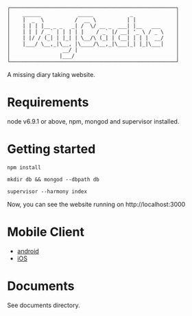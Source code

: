 ```
┌──────────────────────────────────────────────────────┐
│    ______            _____            _              │
│    |  _  \          /  __ \          | |             │
│    | | | |__ _ _   _| /  \/ __ _  ___| |__   ___     │
│    | | | / _` | | | | |    / _` |/ __| '_ \ / _ \    │
│    | |/ / (_| | |_| | \__/\ (_| | (__| | | |  __/    │
│    |___/ \__,_|\__, |\____/\__,_|\___|_| |_|\___|    │
│                 __/ |                                │
│                |___/                                 │
└──────────────────────────────────────────────────────┘
```

A missing diary taking website.

# Requirements

node v6.9.1 or above, npm, mongod and supervisor installed.

# Getting started

`npm install`

`mkdir db && mongod --dbpath db`

`supervisor --harmony index`

Now, you can see the website running on http://localhost:3000

# Mobile Client

- [android](https://github.com/DayCache/DayCache-android)
- [iOS](https://github.com/DayCache/DayCache-iOS)

# Documents

See documents directory.

